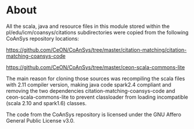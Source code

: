 # About

All the scala, java and resource files in this module stored within the pl/edu/icm/coansys/citations subdirectories were copied from the following CoAnSys repository locations:

https://github.com/CeON/CoAnSys/tree/master/citation-matching/citation-matching-coansys-code

https://github.com/CeON/CoAnSys/tree/master/ceon-scala-commons-lite

The main reason for cloning those sources was recompiling the scala files with 2.11 compiler version, making java code spark2.4 compliant and removing the two dependencies citation-matching-coansys-code and ceon-scala-commons-lite to prevent classloader from loading incompatible (scala 2.10 and spark1.6) classes.

The code from the CoAnSys repository is licensed under the GNU Affero General Public License v3.0.
